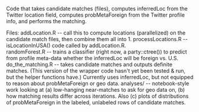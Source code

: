 Code that takes candidate matches (files), computes inferredLoc from the Twitter location field, computes probMetaForeign from the Twitter profile info,
and performs the matching.

Files:
addLocation.R -- call this to compute locations (parallelized) on the candidate match files, then combine them all into 1.
processLocations.R -- isLocationInUSA() code called by addLocation.R.	
randomForest.R -- trains a classifier (right now, a party::ctree()) to predict from profile meta-data whether the inferredLoc will be foreign vs. U.S.
do_the_matching.R -- takes candidate matches and outputs definite matches. (This version of the wrapper code hasn't yet been tested & run, but the helper functions have.)
	Currently uses inferredLoc, but not equipped to reason about probMetaForeign or geo data.
analyses/ -- notebook-style work looking at (a) low-hanging near-matches to ask for geo data on, (b) how matching results differ across iterations. Also (c) plots of distributions of probMetaForeign 
	in the labeled, unlabeled rows of candidate matches.
